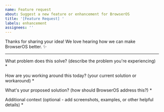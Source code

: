 ```yaml
---
name: Feature request
about: Suggest a new feature or enhancement for BrowserOS
title: '[Feature Request] '
labels: enhancement
assignees: ''
---
```


Thanks for sharing your idea! We love hearing how we can make BrowserOS better. ✨

---

What problem does this solve? (describe the problem you're experiencing)
* 

How are you working around this today? (your current solution or workaround)
* 

What's your proposed solution? (how should BrowserOS address this?)
* 

Additional context (optional - add screenshots, examples, or other helpful details)
* 
